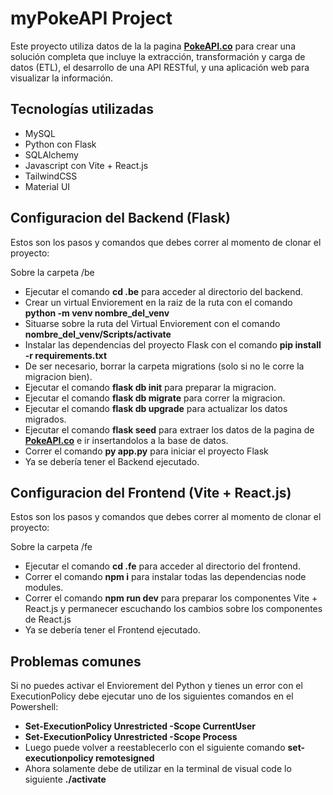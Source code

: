 # myPokeAPI Project

Este proyecto utiliza datos de la la pagina **[PokeAPI.co](https://pokeapi.co/)** para crear una solución completa que incluye la extracción, transformación y carga de datos (ETL), el desarrollo de una API RESTful, y una aplicación web para visualizar la información.

## Tecnologías utilizadas

- MySQL
- Python con Flask
- SQLAlchemy
- Javascript con Vite + React.js
- TailwindCSS
- Material UI

## Configuracion del Backend (Flask)

Estos son los pasos y comandos que debes correr al momento de clonar el proyecto:

Sobre la carpeta /be
- Ejecutar el comando **cd .be** para acceder al directorio del backend.
- Crear un virtual Enviorement en la raiz de la ruta con el comando **python -m venv nombre_del_venv**
- Situarse sobre la ruta del Virtual Enviorement con el comando **nombre_del_venv/Scripts/activate**
- Instalar las dependencias del proyecto Flask con el comando **pip install -r requirements.txt**
- De ser necesario, borrar la carpeta migrations (solo si no le corre la migracion bien).
- Ejecutar el comando **flask db init** para preparar la migracion.
- Ejecutar el comando **flask db migrate** para correr la migracion.
- Ejecutar el comando **flask db upgrade** para actualizar los datos migrados.
- Ejecutar el comando **flask seed** para extraer los datos de la pagina de **[PokeAPI.co](https://pokeapi.co/)** e ir insertandolos a la base de datos.
- Correr el comando **py app.py** para iniciar el proyecto Flask
- Ya se debería tener el Backend ejecutado.

## Configuracion del Frontend (Vite + React.js)

Estos son los pasos y comandos que debes correr al momento de clonar el proyecto:

Sobre la carpeta /fe
- Ejecutar el comando **cd .fe** para acceder al directorio del frontend.
- Correr el comando **npm i** para instalar todas las dependencias node modules.
- Correr el comando **npm run dev** para preparar los componentes Vite + React.js y permanecer escuchando los cambios sobre los componentes de React.js
- Ya se debería tener el Frontend ejecutado.

## Problemas comunes

Si no puedes activar el Enviorement del Python y tienes un error con el ExecutionPolicy debe ejecutar uno de los siguientes comandos en el Powershell:
- **Set-ExecutionPolicy Unrestricted -Scope CurrentUser**
- **Set-ExecutionPolicy Unrestricted -Scope Process**
- Luego puede volver a reestablecerlo con el siguiente comando **set-executionpolicy remotesigned**
- Ahora solamente debe de utilizar en la terminal de visual code lo siguiente **./activate**